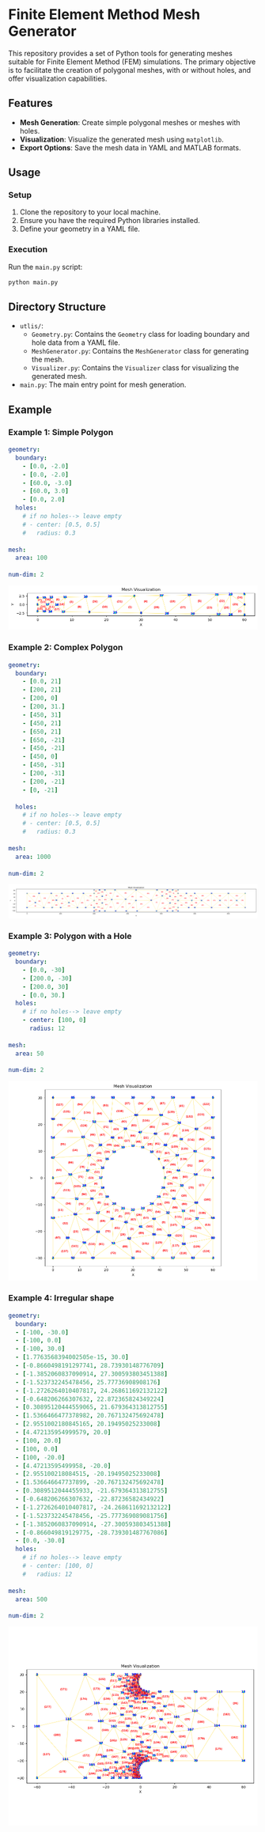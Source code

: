 # Finite Element Method Mesh Generator

This repository provides a set of Python tools for generating meshes suitable for Finite Element Method (FEM) simulations. The primary objective is to facilitate the creation of polygonal meshes, with or without holes, and offer visualization capabilities.

## Features
- **Mesh Generation**: Create simple polygonal meshes or meshes with holes.
- **Visualization**: Visualize the generated mesh using `matplotlib`.
- **Export Options**: Save the mesh data in YAML and MATLAB formats.

## Usage
### Setup
1. Clone the repository to your local machine.
2. Ensure you have the required Python libraries installed.
3. Define your geometry in a YAML file.

### Execution
Run the `main.py` script:
```bash
python main.py
```


## Directory Structure

- `utlis/`:
  - `Geometry.py`: Contains the `Geometry` class for loading boundary and hole data from a YAML file.
  - `MeshGenerator.py`: Contains the `MeshGenerator` class for generating the mesh.
  - `Visualizer.py`: Contains the `Visualizer` class for visualizing the generated mesh.
- `main.py`: The main entry point for mesh generation.

## Example

### Example 1: Simple Polygon
```yaml
geometry:
  boundary:
    - [0.0, -2.0]
    - [0.0, -2.0]
    - [60.0, -3.0]
    - [60.0, 3.0]
    - [0.0, 2.0]
  holes:
    # if no holes--> leave empty
    # - center: [0.5, 0.5]
    #   radius: 0.3

mesh:
  area: 100

num-dim: 2
```

<div style="text-align: center">
    <img src="./Problem1/mesh_config.png" alt="Sample GIF" width="600*1.4" height="480*1.4">
</div>

### Example 2: Complex Polygon
```yaml
geometry:
  boundary:
    - [0.0, 21]
    - [200, 21]
    - [200, 0]
    - [200, 31.]
    - [450, 31]
    - [450, 21]
    - [650, 21]
    - [650, -21]
    - [450, -21]
    - [450, 0]
    - [450, -31]
    - [200, -31]
    - [200, -21]
    - [0, -21]
    
  holes:
    # if no holes--> leave empty
    # - center: [0.5, 0.5]
    #   radius: 0.3

mesh:
  area: 1000

num-dim: 2
```

<div style="text-align: center">
    <img src="./Problem2/mesh_config.png" alt="Sample GIF" width="600*1.5" height="480*1.5">
</div>

### Example 3: Polygon with a Hole
```yaml
geometry:
  boundary:
    - [0.0, -30]
    - [200.0, -30]
    - [200.0, 30]
    - [0.0, 30.]
  holes:
    # if no holes--> leave empty
    - center: [100, 0]
      radius: 12

mesh:
  area: 50

num-dim: 2
```

<div style="text-align: center">
    <img src="./Problem3/mesh_config.png" alt="Sample GIF" width="600*1.1" height="480*1.1">
</div>

### Example 4: Irregular shape
```yaml
geometry:
  boundary:
  - [-100, -30.0]
  - [-100, 0.0]
  - [-100, 30.0]
  - [1.7763568394002505e-15, 30.0]
  - [-0.8660498191297741, 28.73930148776709]
  - [-1.3852060837090914, 27.300593803451388]
  - [-1.523732245478456, 25.77736908908176]
  - [-1.2726264010407817, 24.268611692132122]
  - [-0.648206266307632, 22.872365824349224]
  - [0.30895120444559065, 21.679364313812755]
  - [1.5366466477378982, 20.767132475692478]
  - [2.9551002180845165, 20.19495025233008]
  - [4.472135954999579, 20.0]
  - [100, 20.0]
  - [100, 0.0]
  - [100, -20.0]
  - [4.47213595499958, -20.0]
  - [2.955100218084515, -20.19495025233008]
  - [1.536646647737899, -20.767132475692478]
  - [0.3089512044455933, -21.679364313812755]
  - [-0.648206266307632, -22.87236582434922]
  - [-1.2726264010407817, -24.268611692132122]
  - [-1.523732245478456, -25.777369089081756]
  - [-1.3852060837090914, -27.300593803451388]
  - [-0.866049819129775, -28.739301487767086]
  - [0.0, -30.0]
  holes:
    # if no holes--> leave empty
    # - center: [100, 0]
    #   radius: 12

mesh:
  area: 500

num-dim: 2
```

<div style="text-align: center">
    <img src="./Problem4/mesh_config.png" alt="Sample GIF" width="600*1.2" height="480*1.2">
</div>



